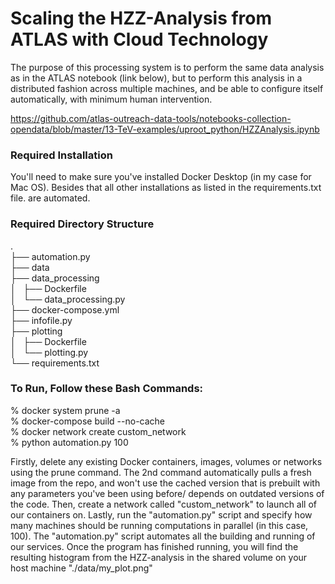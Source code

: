 # Scaling the HZZ-Analysis from ATLAS with Cloud Technology

The purpose of this processing system is to perform the same data analysis as in the ATLAS notebook (link below), but to 
perform this analysis in a distributed fashion across multiple machines, and be able to configure itself 
automatically, with minimum human intervention. 

https://github.com/atlas-outreach-data-tools/notebooks-collection-opendata/blob/master/13-TeV-examples/uproot_python/HZZAnalysis.ipynb

### Required Installation

You'll need to make sure you've installed Docker Desktop (in my case for Mac OS). 
Besides that all other installations as listed in the requirements.txt file. are automated.

### Required Directory Structure
. <br>
├── automation.py <br>
├── data <br>
├── data_processing <br>
│   ├── Dockerfile <br>
│   └── data_processing.py <br>
├── docker-compose.yml <br>
├── infofile.py <br>
├── plotting <br>
│   ├── Dockerfile <br>
│   └── plotting.py <br>
└── requirements.txt <br>

### To Run, Follow these Bash Commands:

% docker system prune -a <br>
% docker-compose build --no-cache <br>
% docker network create custom_network <br>
% python automation.py 100 <br>

Firstly, delete any existing Docker containers, images, volumes or networks using the prune command. The 2nd command automatically pulls a fresh image from the repo, and won't use the cached version that is prebuilt with any parameters you've been using before/ depends on outdated versions of the code. Then, create a network called "custom_network" to launch all of our containers on. Lastly, run the "automation.py" script and specify how many machines should be running computations in parallel (in this case, 100). The "automation.py" script automates all the building and running of our services. Once the program has finished running, you will find the resulting histogram from the HZZ-analysis in the shared volume on your host machine "./data/my_plot.png"
